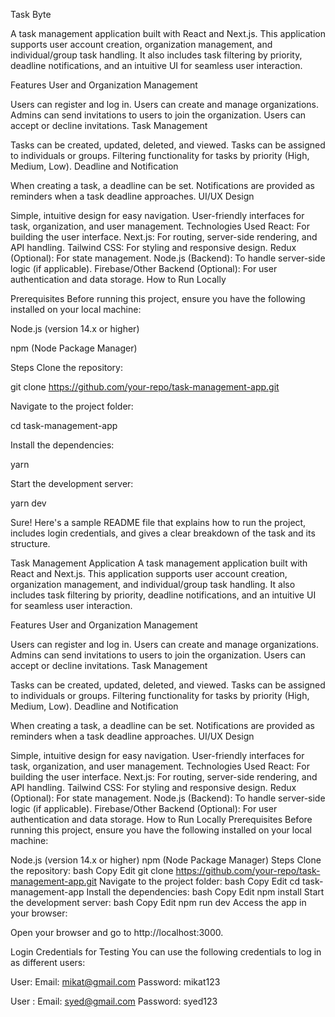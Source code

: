 Task Byte

A task management application built with React and Next.js. This application supports user account creation, organization management, and individual/group task handling. It also includes task filtering by priority, deadline notifications, and an intuitive UI for seamless user interaction.

Features
User and Organization Management

Users can register and log in.
Users can create and manage organizations.
Admins can send invitations to users to join the organization.
Users can accept or decline invitations.
Task Management

Tasks can be created, updated, deleted, and viewed.
Tasks can be assigned to individuals or groups.
Filtering functionality for tasks by priority (High, Medium, Low).
Deadline and Notification

When creating a task, a deadline can be set.
Notifications are provided as reminders when a task deadline approaches.
UI/UX Design

Simple, intuitive design for easy navigation.
User-friendly interfaces for task, organization, and user management.
Technologies Used
React: For building the user interface.
Next.js: For routing, server-side rendering, and API handling.
Tailwind CSS: For styling and responsive design.
Redux (Optional): For state management.
Node.js (Backend): To handle server-side logic (if applicable).
Firebase/Other Backend (Optional): For user authentication and data storage.
How to Run Locally

Prerequisites
Before running this project, ensure you have the following installed on your local machine:

Node.js (version 14.x or higher)

npm (Node Package Manager)

Steps
Clone the repository:


git clone https://github.com/your-repo/task-management-app.git

Navigate to the project folder:


cd task-management-app

Install the dependencies:

yarn

Start the development server:

yarn dev


Sure! Here's a sample README file that explains how to run the project, includes login credentials, and gives a clear breakdown of the task and its structure.

Task Management Application
A task management application built with React and Next.js. This application supports user account creation, organization management, and individual/group task handling. It also includes task filtering by priority, deadline notifications, and an intuitive UI for seamless user interaction.

Features
User and Organization Management

Users can register and log in.
Users can create and manage organizations.
Admins can send invitations to users to join the organization.
Users can accept or decline invitations.
Task Management

Tasks can be created, updated, deleted, and viewed.
Tasks can be assigned to individuals or groups.
Filtering functionality for tasks by priority (High, Medium, Low).
Deadline and Notification

When creating a task, a deadline can be set.
Notifications are provided as reminders when a task deadline approaches.
UI/UX Design

Simple, intuitive design for easy navigation.
User-friendly interfaces for task, organization, and user management.
Technologies Used
React: For building the user interface.
Next.js: For routing, server-side rendering, and API handling.
Tailwind CSS: For styling and responsive design.
Redux (Optional): For state management.
Node.js (Backend): To handle server-side logic (if applicable).
Firebase/Other Backend (Optional): For user authentication and data storage.
How to Run Locally
Prerequisites
Before running this project, ensure you have the following installed on your local machine:

Node.js (version 14.x or higher)
npm (Node Package Manager)
Steps
Clone the repository:
bash
Copy
Edit
git clone https://github.com/your-repo/task-management-app.git
Navigate to the project folder:
bash
Copy
Edit
cd task-management-app
Install the dependencies:
bash
Copy
Edit
npm install
Start the development server:
bash
Copy
Edit
npm run dev
Access the app in your browser:

Open your browser and go to http://localhost:3000.

Login Credentials for Testing
You can use the following credentials to log in as different users:

User:
Email: mikat@gmail.com
Password: mikat123

User :
Email: syed@gmail.com
Password: syed123
